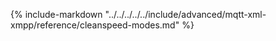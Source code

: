 {%
include-markdown "../../../../../include/advanced/mqtt-xml-xmpp/reference/cleanspeed-modes.md"
%}
